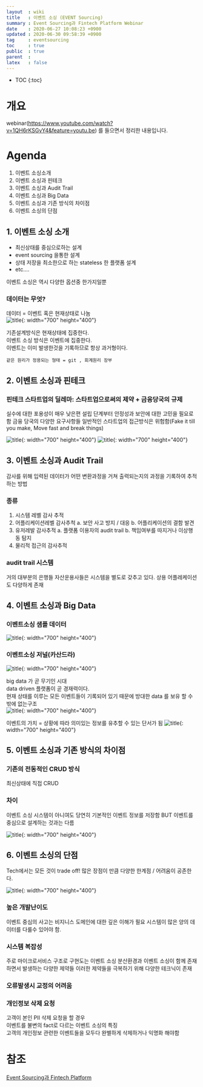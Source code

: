```yaml
---
layout  : wiki
title   : 이벤트 소싱 (EVENT Sourcing)
summary : Event Sourcing과 Fintech Platform Webinar
date    : 2020-06-27 10:08:23 +0900
updated : 2020-06-30 09:58:39 +0900
tag     : eventsourcing 
toc     : true
public  : true
parent  : 
latex   : false
---
```

* TOC
{:toc}

# 개요
webinar(https://www.youtube.com/watch?v=1QH6rKSGvY4&feature=youtu.be) 를 들으면서 정리한 내용입니다.

# Agenda
1. 이벤트 소싱소개
2. 이벤트 소싱과 핀테크
3. 이벤트 소싱과 Audit Trail
4. 이벤트 소싱과 Big Data
5. 이벤트 소싱과 기존 방식의 차이점
6. 이벤트 소싱의 단점

## 1. 이벤트 소싱 소개

- 최신상태를 중심으로하는 설계
- event sourcing 을통한 설계
- 상태 저장을 최소한으로 하는 stateless 한 플랫폼 설계
- etc....

이벤트 소싱은 역시 다양한 옵션중 한가지일뿐

### 데이터는 무엇?
데이터 = 이벤트 혹은 현재상태로 나눔  
![title](https://user-images.githubusercontent.com/12313132/85939991-bac3b180-b954-11ea-9bb5-4e0490c705b0.png){: width="700" height="400"}


기존설계방식은 현재상태에 집중한다.  
이벤트 소싱 방식은 이벤트에 집중한다.  
이벤트는 이미 발생한것을 기록하므로 항상 과거형이다.

    같은 원리가 정용되는 형태 = git , 회계원리 장부

## 2. 이벤트 소싱과 핀테크
### 핀테크 스타트업의 딜레마: 스타트업으로써의 제약 + 금융당국의 규제
실수에 대한 포용성이 매우 낮은편
설립 단계부터 안정성과 보안에 대한 고민을 필요로함
    금융 당국의 다양한 요구사항들
일반적인 스타트업의 접근방식은 위험함(Fake it till you make, Move fast and break things)

![title](https://user-images.githubusercontent.com/12313132/85940020-ecd51380-b954-11ea-8086-e248cdf76b39.png){: width="700" height="400"}
![title](https://user-images.githubusercontent.com/12313132/85940026-f3fc2180-b954-11ea-8640-28940e898e2f.png){: width="700" height="400"}

## 3. 이벤트 소싱과 Audit Trail
감사를 위해 입력된 데이터가 어떤 변환과정을 거쳐 출력되는지의 과정을 기록하여 추적하는 방법

### 종류
1. 시스템 레벨 감사 추적
2. 어플리케이션레벨 감사추척
    a. 보안 사고 방지 / 대응
    b. 어플리케이션의 결함 발견
3. 유저레발 감사추적
    a. 플랫폼 이용자의 audit trail 
    b. 책임여부를 따지거나 이상행동 탐지
4. 물리적 접근의 감사추적


### audit trail 시스템
거의 대부분의 은행들 자산운용사들은 시스템을 별도로 갖추고 있다.
상용 어플레케이션도 다양하게 존재


## 4. 이벤트 소싱과 Big Data
### 이벤트소싱 샘플 데이터
![title](https://user-images.githubusercontent.com/12313132/85940008-d9c24380-b954-11ea-90d7-08fbe2535d26.png){: width="700" height="400"}

### 이벤트소싱 저널(카산드라)
![title](https://user-images.githubusercontent.com/12313132/85940030-f6f71200-b954-11ea-91d4-a1b354b7e0fe.png){: width="700" height="400"}

big data 가 곧 무기인 시대   
data driven 플랫폼이 곧 경재력이다.  
현재 상태를 이루는 모든 이벤트들이 기록되어 있기 때문에 방대한 data 를 보유 할 수 밖에 없는구조  
![title](https://user-images.githubusercontent.com/12313132/85940031-f8283f00-b954-11ea-9258-dead81caea6d.png){: width="700" height="400"}

이벤트의 가치 = 상황에 따라 의미있는 정보를 유추할 수 있는 단서가 됨
![title](https://user-images.githubusercontent.com/12313132/85940033-f9f20280-b954-11ea-833b-181f24a9e587.png){: width="700" height="400"}


## 5. 이벤트 소싱과 기존 방식의 차이점
### 기존의 전동적인 CRUD 방식
최신상태에 직접 CRUD

### 차이
이벤트 소싱 시스템이 아니여도 당연히 기본적인 이벤트 정보를 저장함
BUT 이벤트를 중심으로 설계하는 것과는 다름

![title](https://user-images.githubusercontent.com/12313132/85940035-fbbbc600-b954-11ea-81ae-673dd3ef76cf.png){: width="700" height="400"}

## 6. 이벤트 소싱의 단점
Tech에서는 모든 것이 trade off!
많은 장점이 만큼 다양한 한계점 / 어려움이 공존한다.

![title](https://user-images.githubusercontent.com/12313132/85940036-fbbbc600-b954-11ea-84af-9a67ac36c722.png){: width="700" height="400"}


### 높은 개발난이도
이벤트 중심의 사고는 비지니스 도메인에 대한 깊은 이해가 필요
시스템이 많은 양의 데이터를 다룰수 있어야 함.

### 시스템 복잡성
주로 마이크로서비스 구조로 구현도는 이벤트 소싱
분산환경과 이벤트 소싱이 함께 존재하면서 발생하는 다양한 제약들
이러한 제약들을 극복하기 위해 다양한 테크닉이 존재

### 오류발생시 교정의 어려움

### 개인정보 삭제 요청
고객이 본인 PII 삭제 요청을 할 경우  
이벤트를 불변의 fact로 다르는 이벤트 소싱의 특징  
고객의 개인정보 관련한 이벤트들을 모두다 완별하게 삭제하거나 익명화 해야함


# 참조
[Event Sourcing과 Fintech Platform](https://www.youtube.com/watch?v=1QH6rKSGvY4&feature=youtu.be)
